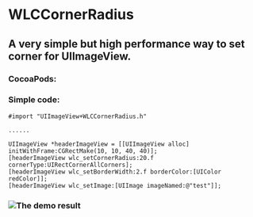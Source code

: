 # WLCCornerRadius
## A very simple but high performance way to set corner for UIImageView. 

### CocoaPods:

### Simple code:
    #import "UIImageView+WLCCornerRadius.h"
    
    ......
    
    UIImageView *headerImageView = [[UIImageView alloc] initWithFrame:CGRectMake(10, 10, 40, 40)];  
    [headerImageView wlc_setCornerRadius:20.f cornerType:UIRectCornerAllCorners];  
    [headerImageView wlc_setBorderWidth:2.f borderColor:[UIColor redColor]];  
    [headerImageView wlc_setImage:[UIImage imageNamed:@"test"]];
    
### ![The demo result](https://github.com/wanglichun/WLCCornerRadius/tree/master/ScreenShots/wangwu.PNG)

